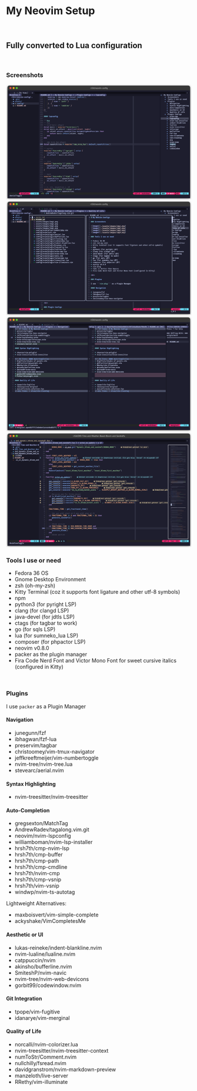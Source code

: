 # My Neovim Setup

<br>

## Fully converted to Lua configuration

<br>

### Screenshots

![image1](./assets/images/img1.png)
![image2](./assets/images/img2.png)
![image3](./assets/images/img3.png)
![image4](./assets/images/img4.png)

### Tools I use or need

* Fedora 36 OS
* Gnome Desktop Environment
* zsh (oh-my-zsh)
* Kitty Terminal (coz it supports font ligature and other utf-8 symbols)
* npm
* python3 (for pyright LSP)
* clang (for clangd LSP)
* java-devel (for jdtls LSP)
* ctags (for tagbar to work)
* go (for sqls LSP)
* lua (for sumneko_lua LSP)
* composer (for phpactor LSP)
* neovim v0.8.0
* packer as the plugin manager
* Fira Code Nerd Font and Victor Mono Font for sweet cursive italics (configured in Kitty)

<br>

### Plugins

I use ```packer``` as a Plugin Manager

#### Navigation

* junegunn/fzf
* ibhagwan/fzf-lua
* preservim/tagbar
* christoomey/vim-tmux-navigator
* jeffkreeftmeijer/vim-numbertoggle
* nvim-tree/nvim-tree.lua
* stevearc/aerial.nvim

#### Syntax Highlighting

* nvim-treesitter/nvim-treesitter

#### Auto-Completion

* gregsexton/MatchTag
* AndrewRadev/tagalong.vim.git
* neovim/nvim-lspconfig
* williamboman/nvim-lsp-installer
* hrsh7th/cmp-nvim-lsp
* hrsh7th/cmp-buffer
* hrsh7th/cmp-path
* hrsh7th/cmp-cmdline
* hrsh7th/nvim-cmp
* hrsh7th/cmp-vsnip
* hrsh7th/vim-vsnip
* windwp/nvim-ts-autotag

Lightweight Alternatives:

* maxboisvert/vim-simple-complete
* ackyshake/VimCompletesMe

#### Aesthetic or UI

* lukas-reineke/indent-blankline.nvim
* nvim-lualine/lualine.nvim
* catppuccin/nvim
* akinsho/bufferline.nvim
* SmiteshP/nvim-navic
* nvim-tree/nvim-web-devicons
* gorbit99/codewindow.nvim

#### Git Integration
* tpope/vim-fugitive
* idanarye/vim-merginal

#### Quality of Life

* norcalli/nvim-colorizer.lua
* nvim-treesitter/nvim-treesitter-context
* numToStr/Comment.nvim
* nullchilly/fsread.nvim
* davidgranstrom/nvim-markdown-preview
* manzeloth/live-server
* RRethy/vim-illuminate

<br>
